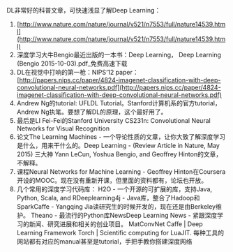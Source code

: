 DL非常好的科普文章，可快速浅显了解Deep Learning：

1. [http://www.nature.com/nature/journal/v521/n7553/full/nature14539.html](http://www.nature.com/nature/journal/v521/n7553/full/nature14539.html)
2. 深度学习大牛Bengio最近出版的一本书：Deep Learning， Deep Learning \(Bengio 2015-10-03\).pdf\_免费高速下载
3. DL在视觉中打响的第一枪：NIPS‘12 paper：
   [http://papers.nips.cc/paper/4824-imagenet-classification-with-deep-convolutional-neural-networks.pdf](http://papers.nips.cc/paper/4824-imagenet-classification-with-deep-convolutional-neural-networks.pdf)
4. Andrew Ng的tutorial: UFLDL Tutorial。Stanford计算机系的官方tutorial，Andrew Ng执笔。要想了解DL的原理，这个最好用了。
5. 最后是LI Fei-Fei的Stanford University CS231n: Convolutional Neural Networks for Visual Recognition
6. 论文The Learning Machines - 一个导论性质的文章，让你大致了解深度学习是什么，用来干什么的。Deep Learning - \(Review Article in Nature, May 2015\) 三大神 Yann LeCun, Yoshua Bengio, and Geoffrey Hinton的文章，不解释。
7. 课程Neural Networks for Machine Learning - Geoffrey Hinton在Coursera开设的MOOC。现在没有重新开课，但里面的资料都有，论坛也开放。
8. 几个常用的深度学习代码库：
   H2O - 一个开源的可扩展的库，支持Java, Python, Scala, and RDeeplearning4j - Java库，整合了Hadoop和SparkCaffe - Yangqing Jia读研究生的时候开发的，现在还是由Berkeley维护。
   Theano - 最流行的Python库NewsDeep Learning News - 紧跟深度学习的新闻、研究进展和相关的创业项目。
   MatConvNet
   Caffe \| Deep Learning Framework
   Torch \| Scientific computing for LuaJIT.
   每种工具的网站都有对应的manual甚至是tutorial，手把手教你搭建深度网络



